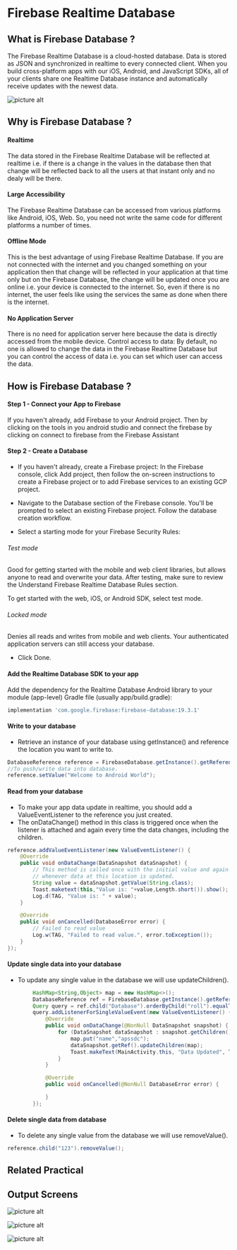 # Firebase Realtime Database
## What is Firebase Database ?
The Firebase Realtime Database is a cloud-hosted database. Data is stored as JSON and synchronized in realtime to every connected client. When you build cross-platform apps with our iOS, Android, and JavaScript SDKs, all of your clients share one Realtime Database instance and automatically receive updates with the newest data.

![picture alt](https://github.com/chaitanyak963/Documentation/raw/master/images/fb.png)

## Why is Firebase Database ?
#### Realtime 
The data stored in the Firebase Realtime Database will be reflected at realtime i.e. if there is a change in the values in the database then that change will be reflected back to all the users at that instant only and no dealy will be there.

#### Large Accessibility 
The Firebase Realtime Database can be accessed from various platforms like Android, iOS, Web. So, you need not write the same code for different platforms a number of times.

#### Offline Mode 
This is the best advantage of using Firebase Realtime Database. If you are not connected with the internet and you changed something on your application then that change will be reflected in your application at that time only but on the Firebase Database, the change will be updated once you are online i.e. your device is connected to the internet. So, even if there is no internet, the user feels like using the services the same as done when there is the internet.

#### No Application Server 
There is no need for application server here because the data is directly accessed from the mobile device.
Control access to data: By default, no one is allowed to change the data in the Firebase Realtime Database but you can control the access of data i.e. you can set which user can access the data.

## How is Firebase Database ?
#### Step 1 - Connect your App to Firebase 
If you haven't already, add Firebase to your Android project.
Then by clicking on the tools in you android studio and connect the firebase by clicking on connect to firebase from the Firebase Assistant

#### Step 2 - Create a Database 
* If you haven't already, create a Firebase project: In the Firebase console, click Add project, then follow the on-screen instructions to create a Firebase project or to add Firebase services to an existing GCP project.

* Navigate to the Database section of the Firebase console. You'll be prompted to select an existing Firebase project. Follow the database creation workflow.

* Select a starting mode for your Firebase Security Rules:

###### Test mode
Good for getting started with the mobile and web client libraries, but allows anyone to read and overwrite your data. After testing, make sure to review the Understand Firebase Realtime Database Rules section.

To get started with the web, iOS, or Android SDK, select test mode.

###### Locked mode
Denies all reads and writes from mobile and web clients. Your authenticated application servers can still access your database.

* Click Done.

#### Add the Realtime Database SDK to your app 
Add the dependency for the Realtime Database Android library to your module (app-level) Gradle file (usually app/build.gradle):
```gradle
implementation 'com.google.firebase:firebase-database:19.3.1'
```
#### Write to your database 
* Retrieve an instance of your database using getInstance() and reference the location you want to write to.
```java
DatabaseReference reference = FirebaseDatabase.getInstance().getReference("Database");
//To push/write data into database.
reference.setValue("Welcome to Android World");
```

#### Read from your database 
* To make your app data update in realtime, you should add a ValueEventListener to the reference you just created.
* The onDataChange() method in this class is triggered once when the listener is attached and again every time the data changes, including the children.
```java
reference.addValueEventListener(new ValueEventListener() {
    @Override
    public void onDataChange(DataSnapshot dataSnapshot) {
        // This method is called once with the initial value and again
        // whenever data at this location is updated.
        String value = dataSnapshot.getValue(String.class);
        Toast.maketext(this,"Value is: "+value,Length.short()).show();
        Log.d(TAG, "Value is: " + value);
    }

    @Override
    public void onCancelled(DatabaseError error) {
        // Failed to read value
        Log.w(TAG, "Failed to read value.", error.toException());
    }
});
```
#### Update single data into your database 
* To update any single value in the database we will use updateChildren().
```java
        HashMap<String,Object> map = new HashMap<>();
        DatabaseReference ref = FirebaseDatabase.getInstance().getReference();
        Query query = ref.child("Database").orderByChild("roll").equalTo(roll);
        query.addListenerForSingleValueEvent(new ValueEventListener() {
            @Override
            public void onDataChange(@NonNull DataSnapshot snapshot) {
                for (DataSnapshot dataSnapshot : snapshot.getChildren()){
                    map.put("name","apssdc");
                    dataSnapshot.getRef().updateChildren(map);
                    Toast.makeText(MainActivity.this, "Data Updated", Toast.LENGTH_SHORT).show();
                }
            }

            @Override
            public void onCancelled(@NonNull DatabaseError error) {

            }
        });
```
#### Delete single data from database 
* To delete any single value from the database we will use removeValue().
```java
reference.child("123").removeValue();
```

## Related Practical




## Output Screens 

![picture alt](https://github.com/chaitanyak963/Documentation/raw/master/images/img.png)

![picture alt](https://github.com/chaitanyak963/Documentation/raw/master/images/img2.png)

![picture alt](https://github.com/chaitanyak963/Documentation/raw/master/images/imgdb.png)
